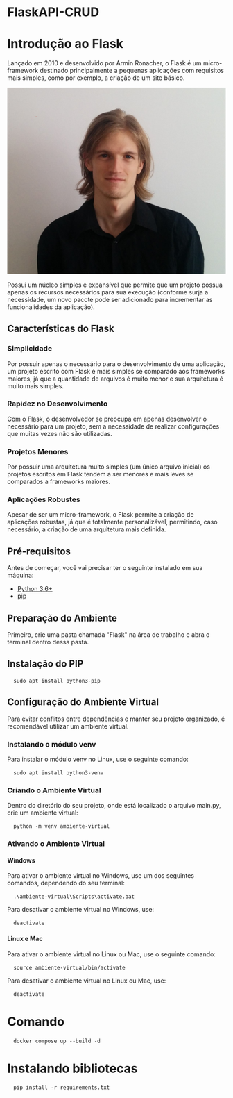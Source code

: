 # FlaskAPI-CRUD
# Introdução ao Flask

Lançado em 2010 e desenvolvido por Armin Ronacher, o Flask é um micro-framework destinado principalmente a pequenas aplicações com requisitos mais simples, como por exemplo, a criação de um site básico.

![Armin Ronacher](1200px-Armin_Ronacher_in_August_2014.jpg)

Possui um núcleo simples e expansível que permite que um projeto possua apenas os recursos necessários para sua execução (conforme surja a necessidade, um novo pacote pode ser adicionado para incrementar as funcionalidades da aplicação).

## Características do Flask

### Simplicidade
Por possuir apenas o necessário para o desenvolvimento de uma aplicação, um projeto escrito com Flask é mais simples se comparado aos frameworks maiores, já que a quantidade de arquivos é muito menor e sua arquitetura é muito mais simples.

### Rapidez no Desenvolvimento
Com o Flask, o desenvolvedor se preocupa em apenas desenvolver o necessário para um projeto, sem a necessidade de realizar configurações que muitas vezes não são utilizadas.

### Projetos Menores
Por possuir uma arquitetura muito simples (um único arquivo inicial) os projetos escritos em Flask tendem a ser menores e mais leves se comparados a frameworks maiores.

### Aplicações Robustes
Apesar de ser um micro-framework, o Flask permite a criação de aplicações robustas, já que é totalmente personalizável, permitindo, caso necessário, a criação de uma arquitetura mais definida.

## Pré-requisitos

Antes de começar, você vai precisar ter o seguinte instalado em sua máquina:

- [Python 3.6+](https://www.python.org/downloads/)
- [pip](https://pip.pypa.io/en/stable/installation/)

## Preparação do Ambiente

Primeiro, crie uma pasta chamada "Flask" na área de trabalho e abra o terminal dentro dessa pasta.

## Instalação do PIP

      sudo apt install python3-pip

## Configuração do Ambiente Virtual

Para evitar conflitos entre dependências e manter seu projeto organizado, é recomendável utilizar um ambiente virtual.

### Instalando o módulo venv

Para instalar o módulo venv no Linux, use o seguinte comando:

      sudo apt install python3-venv

### Criando o Ambiente Virtual

Dentro do diretório do seu projeto, onde está localizado o arquivo main.py, crie um ambiente virtual:

      python -m venv ambiente-virtual

### Ativando o Ambiente Virtual

#### Windows

Para ativar o ambiente virtual no Windows, use um dos seguintes comandos, dependendo do seu terminal:

      .\ambiente-virtual\Scripts\activate.bat

Para desativar o ambiente virtual no Windows, use:

      deactivate

#### Linux e Mac

Para ativar o ambiente virtual no Linux ou Mac, use o seguinte comando:

      source ambiente-virtual/bin/activate

Para desativar o ambiente virtual no Linux ou Mac, use:

      deactivate

# Comando
      docker compose up --build -d

# Instalando bibliotecas
      pip install -r requirements.txt
